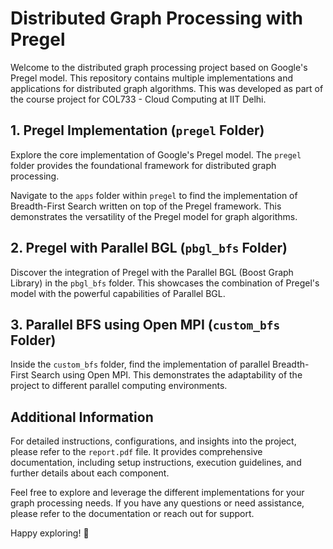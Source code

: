 # Distributed Graph Processing with Pregel

Welcome to the distributed graph processing project based on Google's Pregel model. This repository contains multiple implementations and applications for distributed graph algorithms. This was developed as part of the course project for COL733 - Cloud Computing at IIT Delhi.

## 1. Pregel Implementation (`pregel` Folder)
Explore the core implementation of Google's Pregel model. The `pregel` folder provides the foundational framework for distributed graph processing. 

Navigate to the `apps` folder within `pregel` to find the implementation of Breadth-First Search written on top of the Pregel framework. This demonstrates the versatility of the Pregel model for graph algorithms.

## 2. Pregel with Parallel BGL (`pbgl_bfs` Folder)
Discover the integration of Pregel with the Parallel BGL (Boost Graph Library) in the `pbgl_bfs` folder. This showcases the combination of Pregel's model with the powerful capabilities of Parallel BGL.

## 3. Parallel BFS using Open MPI (`custom_bfs` Folder)
Inside the `custom_bfs` folder, find the implementation of parallel Breadth-First Search using Open MPI. This demonstrates the adaptability of the project to different parallel computing environments.

## Additional Information
For detailed instructions, configurations, and insights into the project, please refer to the `report.pdf` file. It provides comprehensive documentation, including setup instructions, execution guidelines, and further details about each component.

Feel free to explore and leverage the different implementations for your graph processing needs. If you have any questions or need assistance, please refer to the documentation or reach out for support.

Happy exploring! 🚀
